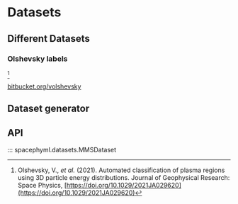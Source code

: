 # Datasets

## Different Datasets

### Olshevsky labels
[^1]

[bitbucket.org/volshevsky](https://bitbucket.org/volshevsky/mmslearning/src/master/)

[^1]: Olshevsky, V., *et al.* (2021). Automated classification of plasma regions using 3D particle energy distributions. Journal of Geophysical Research: Space Physics, [https://doi.org/10.1029/2021JA029620](https://doi.org/10.1029/2021JA029620)

## Dataset generator

## API

::: spacephyml.datasets.MMSDataset
